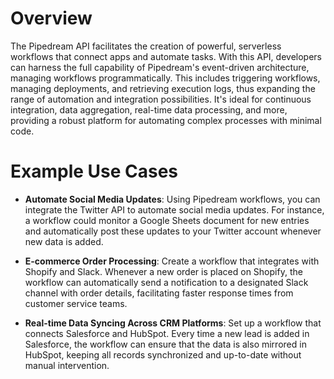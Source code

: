 # Overview

The Pipedream API facilitates the creation of powerful, serverless workflows that connect apps and automate tasks. With this API, developers can harness the full capability of Pipedream's event-driven architecture, managing workflows programmatically. This includes triggering workflows, managing deployments, and retrieving execution logs, thus expanding the range of automation and integration possibilities. It's ideal for continuous integration, data aggregation, real-time data processing, and more, providing a robust platform for automating complex processes with minimal code.

# Example Use Cases

- **Automate Social Media Updates**: Using Pipedream workflows, you can integrate the Twitter API to automate social media updates. For instance, a workflow could monitor a Google Sheets document for new entries and automatically post these updates to your Twitter account whenever new data is added.

- **E-commerce Order Processing**: Create a workflow that integrates with Shopify and Slack. Whenever a new order is placed on Shopify, the workflow can automatically send a notification to a designated Slack channel with order details, facilitating faster response times from customer service teams.

- **Real-time Data Syncing Across CRM Platforms**: Set up a workflow that connects Salesforce and HubSpot. Every time a new lead is added in Salesforce, the workflow can ensure that the data is also mirrored in HubSpot, keeping all records synchronized and up-to-date without manual intervention.

